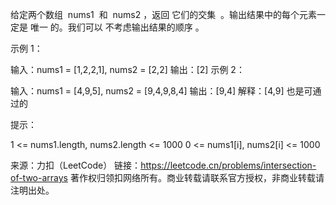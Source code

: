 给定两个数组  nums1  和  nums2 ，返回 它们的交集  。输出结果中的每个元素一定是 唯一 的。我们可以 不考虑输出结果的顺序 。



示例 1：

输入：nums1 = [1,2,2,1], nums2 = [2,2]
输出：[2]
示例 2：

输入：nums1 = [4,9,5], nums2 = [9,4,9,8,4]
输出：[9,4]
解释：[4,9] 也是可通过的



提示：

1 <= nums1.length, nums2.length <= 1000
0 <= nums1[i], nums2[i] <= 1000

来源：力扣（LeetCode）
链接：https://leetcode.cn/problems/intersection-of-two-arrays
著作权归领扣网络所有。商业转载请联系官方授权，非商业转载请注明出处。
